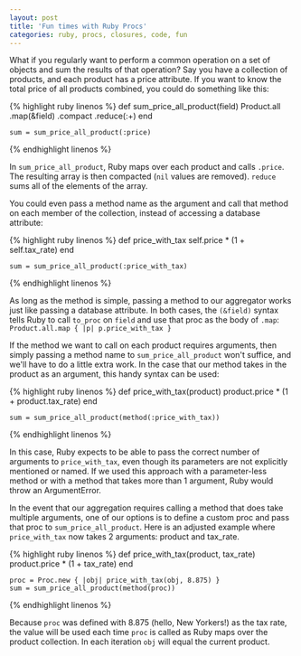 ```yaml
---
layout: post
title: 'Fun times with Ruby Procs'
categories: ruby, procs, closures, code, fun
---
```


What if you regularly want to perform a common operation on a set of objects and sum the results of that operation? Say you have a collection of products, and each product has a price attribute. If you want to know the total price of all products combined, you could do something like this:

{% highlight ruby linenos %}
    def sum_price_all_product(field)
        Product.all
            .map(&field)
            .compact
            .reduce(:+)
    end

    sum = sum_price_all_product(:price)
{% endhighlight linenos %}

In `sum_price_all_product`, Ruby maps over each product and calls `.price`. The resulting array is then compacted (`nil` values are removed). `reduce` sums all of the elements of the array.

You could even pass a method name as the argument and call that method on each member of the collection, instead of accessing a database attribute:

{% highlight ruby linenos %}
    def price_with_tax
        self.price * (1 + self.tax_rate)
    end

    sum = sum_price_all_product(:price_with_tax)
{% endhighlight linenos %}

As long as the method is simple, passing a method to our aggregator works just like passing a database attribute. In both cases, the `(&field)` syntax tells Ruby to call `to_proc` on `field` and use that proc as the body of `.map`: `Product.all.map { |p| p.price_with_tax }`

If the method we want to call on each product requires arguments, then simply passing a method name to `sum_price_all_product` won't suffice, and we'll have to do a little extra work. In the case that our method takes in the product as an argument, this handy syntax can be used:

{% highlight ruby linenos %}
    def price_with_tax(product)
        product.price * (1 + product.tax_rate)
    end

    sum = sum_price_all_product(method(:price_with_tax))
{% endhighlight linenos %}

In this case, Ruby expects to be able to pass the correct number of arguments to `price_with_tax`, even though its parameters are not explicitly mentioned or named. If we used this approach with a parameter-less method or with a method that takes more than 1 argument, Ruby would throw an ArgumentError.

In the event that our aggregation requires calling a method that does take multiple arguments, one of our options is to define a custom proc and pass that proc to `sum_price_all_product`. Here is an adjusted example where `price_with_tax` now takes 2 arguments: product and tax_rate.

{% highlight ruby linenos %}
    def price_with_tax(product, tax_rate)
        product.price * (1 + tax_rate)
    end

    proc = Proc.new { |obj| price_with_tax(obj, 8.875) }
    sum = sum_price_all_product(method(proc))
{% endhighlight linenos %}

Because `proc` was defined with 8.875 (hello, New Yorkers!) as the tax rate, the value will be used each time `proc` is called as Ruby maps over the product collection. In each iteration `obj` will equal the current product.



